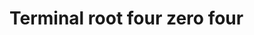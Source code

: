# Terminal root four zero four
[](https://yt3.ggpht.com/-XFpQHX2a6JY/AAAAAAAAAAI/AAAAAAAAAAA/_MUVOxY8vgM/s900-c-k-no-mo-rj-c0xffffff/photo.jpg)
